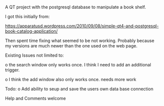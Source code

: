 A QT project with the postgresql database to manipulate a book shelf.

I got this initially from:

https://apparatusd.wordpress.com/2010/09/08/simple-qt4-and-postgresql-book-catalog-application/

Then spent time fixing what seemed to be not working.
Probably because my versions are much newer than the one used on the web page.

Existing Issues not limited to:

o	the search window only works once. 
	I think I need to add an additional trigger.

o	I think the add window also only works once.  needs more work
	
Todo:
o	Add ability to seup and save the users own data base connection



Help and Comments welcome



